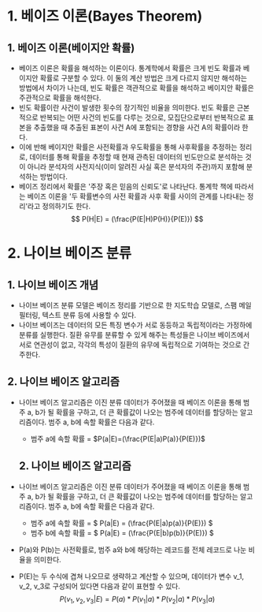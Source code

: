 # 1. 베이즈 이론(Bayes Theorem)
## 1. 베이즈 이론(베이지안 확률)
- 베이즈 이론은 확률을 해석하는 이론이다. 통계학에서 확률은 크게 빈도 확률과 베이지안 확률로 구분할 수 있다. 이 둘의 계산 방법은 크게 다르지 않지만 해석하는 방법에서 차이가 나는데, 빈도 확률은 객관적으로 확률을 해석하고 베이지안 확률은 주관적으로 확률을 해석한다.
- 빈도 확률이란 사건이 발생한 횟수의 장기적인 비율을 의미한다. 빈도 확률은 근본적으로 반복되는 어떤 사건의 빈도를 다루는 것으로, 모집단으로부터 반복적으로 표본을 추출했을 때 추출된 표본이 사건 A에 포함되는 경향을 사건 A의 확률이라 한다.
- 이에 반해 베이지안 확률은 사전확률과 우도확률을 통해 사후확률을 추정하는 정리로, 데이터를 통해 확률을 추정할 때 현재 관측된 데이터의 빈도만으로 분석하는 것이 아니라 분석자의 사전지식(이미 알려진 사실 혹은 분석자의 주관)까지 포함해 분석하는 방법이다.
- 베이즈 정리에서 확률은 '주장 혹은 믿음의 신뢰도'로 나타난다. 통계학 책에 따라서는 베이즈 이론을 '두 확률변수의 사전 확률과 사후 확률 사이의 관계를 나타내는 정리'라고 정의하기도 한다.
$$
P(H|E) = (\frac{P(E|H)P(H)}{P(E)})
$$

# 2. 나이브 베이즈 분류
## 1. 나이브 베이즈 개념
- 나이브 베이즈 분류 모델은 베이즈 정리를 기반으로 한 지도학습 모델로, 스팸 메일 필터링, 텍스트 분류 등에 사용할 수 있다.
- 나이브 베이즈는 데이터의 모든 특징 변수가 서로 동등하고 독립적이라는 가정하에 분류를 실행한다. 질환 유무를 분류할 수 있게 해주는 특성들은 나이브 베이즈에서 서로 연관성이 없고, 각각의 특성이 질환의 유무에 독립적으로 기여하는 것으로 간주한다.

## 2. 나이브 베이즈 알고리즘
- 나이브 베이즈 알고리즘은 이진 분류 데이터가 주어졌을 때 베이즈 이론을 통해 범주 a, b가 될 확률을 구하고, 더 큰 확률값이 나오는 범주에 데이터를 할당하는 알고리즘이다. 범주 a, b에 속할 확률은 다음과 같다.
    - 범주 a에 속할 확률 = $P(a|E)=(\frac{P(E|a)P(a)}{P(E)})$

    ## 2. 나이브 베이즈 알고리즘
- 나이브 베이즈 알고리즘은 이진 분류 데이터가 주어졌을 때 베이즈 이론을 통해 범주 a, b가 될 확률을 구하고, 더 큰 확률값이 나오는 범주에 데이터를 할당하는 알고리즘이다. 범주 a, b에 속할 확률은 다음과 같다.
    - 범주 a에 속할 확률 = 
$ P(a|E) = (\frac{P(E|a)p(a)}{P(E)}) $
    - 범주 b에 속할 확률 =
$ P(a|E) = (\frac{P(E|b)p(b)}{P(E)}) $

- P(a)와 P(b)는 사전확률로, 범주 a와 b에 해당하는 레코드를 전체 레코드로 나눈 비율을 의미한다.
- P(E)는 두 수식에 겹쳐 나오므로 생략하고 계산할 수 있으며, 데이터가 변수 v_1, v_2, v_3로 구성되어 있다면 다음과 같이 표현할 수 있다.
$$
P(v_1, v_2, v_3|E) = P(a) * P(v_1|a) * P(v_2|a) * P(v_3|a)
$$